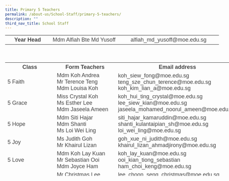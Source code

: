 ```yaml
---
title: Primary 5 Teachers
permalink: /about-us/School-Staff/primary-5-teachers/
description: ""
third_nav_title: School Staff
---
```

<table style="width: 699px; height: 73px;" class="iveo_table ives_tab_simple ive_eobj_center">

<tbody>

<tr>

<th style="width: 146px;"><font color="#444444" face="arial, sans-serif" size="4">Year Head</font></th>

<th style="width: 229px;"><span style="font-weight: normal;"><font color="#444444" face="arial, sans-serif" size="4">Mdm Alfiah&nbsp;Bte Md Yusoff</font></span></th>

<th style="width: 325px;"><font color="#444444" face="arial, sans-serif" size="4"><span style="font-weight: normal;">alfiah_md_yusoff@moe.edu.sg</span></font></th>

</tr>

</tbody>

</table>

<font size="4" face="arial, sans-serif"><span style="line-height: 107%;" lang="EN-SG"></span></font>

<table style="width: 797.312px; height: 370px;" class="ive_eobj_center iveo_table ives_tab_simple">

<tbody>

<tr>

<th style="width: 100px;"><font color="#444444" face="arial, sans-serif" size="4">Class</font></th>

<th style="width: 304px;"><font color="#444444" face="arial, sans-serif" size="4">Form Teachers</font></th>

<th style="width: 393px;"><font color="#444444" face="arial, sans-serif" size="4">Email address</font></th>

</tr>

<tr>

<td><font color="#444444" face="arial, sans-serif" size="4">5 Faith</font></td>

<td><font color="#444444" size="4" face="arial, sans-serif">Mdm Koh Andrea <br> <span style="line-height: 19.26px; line-height: 19.26px;" lang="EN-SG"></span><span style="" class="" lang="EN-SG"></span>Mr Terence Teng<br>Mdm Louisa Koh<span style="" class="" lang="EN-SG"></span></font></td>

<td><font color="#444444" size="4" face="arial, sans-serif">koh_siew_fong@moe.edu.sg teng_sze_chun_terence@moe.edu.sg<span style="line-height: 107%;" lang="EN-SG"><br>koh_kim_lian_a@moe.edu.sg</span><span style="line-height: 107%;" lang="EN-SG"></span></font></td>

</tr>

<tr>

<td><font color="#444444" face="arial, sans-serif" size="4">5 Grace</font></td>

<td><font color="#444444" size="4" face="arial, sans-serif">Miss Crystal Koh <br>Ms Esther Lee <br> Mdm Jaseela Ameen</font></td>

<td><font color="#444444" size="4" face="arial, sans-serif">koh_hui_ting_crystal@moe.edu.sg lee_siew_kian@moe.edu.sg<br>jaseela_mohamed_noorul_ameen@moe.edu.sg<span style="line-height: 107%;" lang="EN-SG"></span></font></td>

</tr>

<tr>

<td><font color="#444444" face="arial, sans-serif" size="4">5 Hope</font></td>

<td><font color="#444444" size="4" face="arial, sans-serif">Mdm Siti Hajar<br>Mdm Shanti <br>Ms Loi Wei Ling<span class="" lang="EN-SG"></span></font></td>

<td><font color="#444444" size="4" face="arial, sans-serif">siti_hajar_kamaruddin@moe.edu.sg<br>shanti_kulantaipian_sh@moe.edu.sg loi_wei_ling@moe.edu.sg</font></td>

</tr>

<tr>

<td><font color="#444444" face="arial, sans-serif" size="4">5 Joy</font></td>

<td><font color="#444444" size="4" face="arial, sans-serif">Ms Judith Goh<br> Mr Khairul Lizan</font></td>

<td><font color="#444444"><font size="4" face="arial, sans-serif">goh_xue_ni_judith@moe.edu.sg</font> <font face="arial, sans-serif" size="4">khairul_lizan_ahmadjirony@moe.edu.sg</font></font></td>

</tr>

<tr>

<td><font color="#444444" face="arial, sans-serif" size="4">5 Love</font></td>

<td><font color="#444444" size="4" face="arial, sans-serif"><span style="line-height: 107%;" lang="EN-SG"></span><span class="" lang="EN-SG"></span><span class="" lang="EN-SG"><span class="" lang="EN-SG">Mdm Koh Lay Kuan<br>Mr Sebastian Ooi <br>Mdm Joyce Ham</span></span></font></td>

<td><font color="#444444" face="arial, sans-serif" size="4"><span style="line-height: 107%;" lang="EN-SG"></span>koh_lay_kuan@moe.edu.sg<br>ooi_kian_tiong_sebastian<br>ham_choi_keng@moe.edu.sg</font></td>

</tr>

<tr>

<td><font color="#444444" face="arial, sans-serif" size="4">5 Patience</font></td>

<td><font color="#444444" size="4" face="arial, sans-serif"><span style="line-height: 107%;" lang="EN-SG"></span><span class="" lang="EN-SG">Mr Christmas Lee<br>Mdm Jasmin Quek</span> <span class="" lang="EN-SG">Mdm Idayu Dewi<br> Mdm Illi Sakinah</span></font></td>

<td><font color="#444444" face="arial, sans-serif" size="4">lee_choon_seng_christmas@moe.edu.sg <br>quek_kah_hoon@moe.edu.sg<br>idayu_dewi_bt_juwari@moe.edu.sg<br>ili_sakinah_sarwan@moe.edu.sg</font></td>

</tr>

<tr>

<td><font color="#444444" face="arial, sans-serif" size="4">5 Wisdom&nbsp;&nbsp;&nbsp;&nbsp;&nbsp;&nbsp;&nbsp;&nbsp;&nbsp;&nbsp;&nbsp;&nbsp;&nbsp;&nbsp;&nbsp;&nbsp;</font></td>

<td><font color="#444444" size="4" face="arial, sans-serif">Ms&nbsp;Ling Yuan<br></font> <font size="4" face="arial, sans-serif">Mr Muhammad Azhari</font></td>

<td><font color="#444444" size="4" face="arial, sans-serif">ling_yuan@moe.edu.sg muhammad_azhari_shahri@moe.edu.sg&nbsp;&nbsp;&nbsp;&nbsp;</font></td>

<td></td>

<td></td>

</tr>

</tbody>

</table>